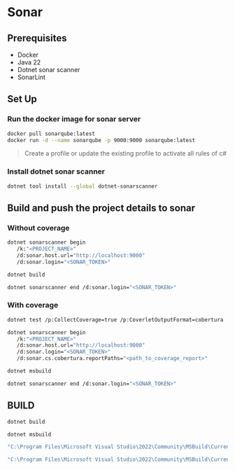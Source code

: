 # Sonar

## Prerequisites

- Docker
- Java 22
- Dotnet sonar scanner
- SonarLint

## Set Up

### Run the docker image for sonar server

```sh
docker pull sonarqube:latest
docker run -d --name sonarqube -p 9000:9000 sonarqube:latest
```

> Create a profile or update the existing profile to activate all rules of c#

### Install dotnet sonar scanner

```sh
dotnet tool install --global dotnet-sonarscanner
```

## Build and push the project details to sonar

### Without coverage

```sh
dotnet sonarscanner begin 
   /k:"<PROJECT_NAME>" 
   /d:sonar.host.url="http://localhost:9000" 
   /d:sonar.login="<SONAR_TOKEN>"

dotnet build

dotnet sonarscanner end /d:sonar.login="<SONAR_TOKEN>"
```

### With coverage

```sh
dotnet test /p:CollectCoverage=true /p:CoverletOutputFormat=cobertura

dotnet sonarscanner begin 
   /k:"<PROJECT_NAME>" 
   /d:sonar.host.url="http://localhost:9000" 
   /d:sonar.login="<SONAR_TOKEN>"
   /d:sonar.cs.cobertura.reportPaths="<path_to_coverage_report>"

dotnet msbuild

dotnet sonarscanner end /d:sonar.login="<SONAR_TOKEN>"
```

## BUILD

```sh
dotnet build

dotnet msbuild

"C:\Program Files\Microsoft Visual Studio\2022\Community\MSBuild\Current\Bin\MSBuild.exe" C:\Source\SonarReport\calculation-service\

"C:\Program Files\Microsoft Visual Studio\2022\Community\MSBuild\Current\Bin\MSBuild.exe"
```
